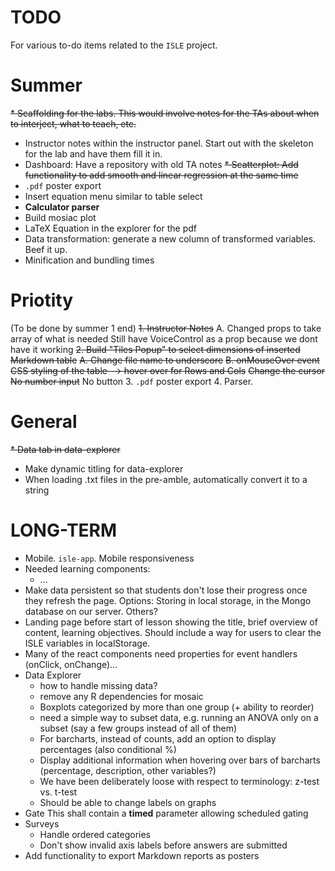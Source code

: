 TODO
====
For various to-do items related to the `ISLE` project.

Summer
====
~~* Scaffolding for the labs. This would involve notes for the TAs about when to interject, what to teach, etc.~~
* Instructor notes within the instructor panel. Start out with the skeleton for the lab and have them fill it in.
* Dashboard: Have a repository with old TA notes
~~* Scatterplot: Add functionality to add smooth and linear regression at the same time~~
* `.pdf` poster export
* Insert equation menu similar to table select
* **Calculator parser**
* Build mosiac plot
* LaTeX Equation in the explorer for the pdf
* Data transformation: generate a new column of transformed variables. Beef it up.
* Minification and bundling times

Priotity
====
(To be done by summer 1 end)
~~1. Instructor Notes~~
    A. Changed props to take array of what is needed
        Still have VoiceControl as a prop because we dont have it working
~~2. Build "Tiles Popup" to select dimensions of inserted Markdown table~~
    ~~A. Change file name to underscore~~
    ~~B. onMouseOver event~~
        ~~CSS styling of the table --> hover over for Rows and Cols~~
        ~~Change the cursor~~
        ~~No number input~~
        No button
3. `.pdf` poster export
4. Parser.

General
====
~~* Data tab in data-explorer~~
* Make dynamic titling for data-explorer
* When loading .txt files in the pre-amble, automatically convert it to a string

LONG-TERM
===
* Mobile. `isle-app`. Mobile responsiveness
* Needed learning components:
    - ...
* Make data persistent so that students don't lose their progress once they refresh the page. Options: Storing in local storage, in the Mongo database on our server. Others?
* Landing page before start of lesson showing the title, brief overview of content, learning objectives. Should include a way for users to clear the ISLE variables in localStorage.
* Many of the react components need properties for event handlers (onClick, onChange)...
* Data Explorer
   - how to handle missing data?
   - remove any R dependencies for mosaic
   - Boxplots categorized by more than one group (+ ability to reorder)
   - need a simple way to subset data, e.g. running an ANOVA only on a subset (say a few groups instead of all of them)
   - For barcharts, instead of counts, add an option to display percentages (also conditional %)
   - Display additional information when hovering over bars of barcharts (percentage, description, other variables?)
   - We have been deliberately loose with respect to terminology: z-test vs. t-test
   - Should be able to change labels on graphs
* Gate
    This shall contain a **timed** parameter allowing scheduled gating
* Surveys
    - Handle ordered categories
    - Don't show invalid axis labels before answers are submitted
* Add functionality to export Markdown reports as posters
